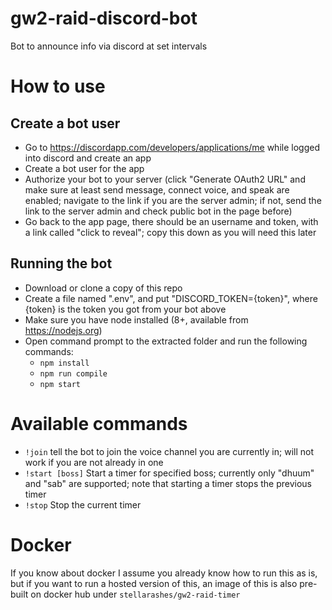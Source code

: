 # gw2-raid-discord-bot
Bot to announce info via discord at set intervals

# How to use

## Create a bot user
* Go to https://discordapp.com/developers/applications/me while logged into discord and create an app
* Create a bot user for the app
* Authorize your bot to your server (click "Generate OAuth2 URL" and make sure at least send message, connect voice, and speak are enabled; navigate to the link if you are the server admin; if not, send the link to the server admin and check public bot in the page before)
* Go back to the app page, there should be an username and token, with a link called "click to reveal"; copy this down as you will need this later

## Running the bot
* Download or clone a copy of this repo
* Create a file named ".env", and put "DISCORD_TOKEN={token}", where {token} is the token you got from your bot above
* Make sure you have node installed (8+, available from https://nodejs.org)
* Open command prompt to the extracted folder and run the following commands:
	* `npm install`
	* `npm run compile`
	* `npm start`

# Available commands
* `!join` tell the bot to join the voice channel you are currently in; will not work if you are not already in one
* `!start [boss]` Start a timer for specified boss; currently only "dhuum" and "sab" are supported; note that starting a timer stops the previous timer
* `!stop` Stop the current timer

# Docker
If you know about docker I assume you already know how to run this as is, but if you want to run a hosted version of this, an image of this is also pre-built on docker hub under `stellarashes/gw2-raid-timer`

